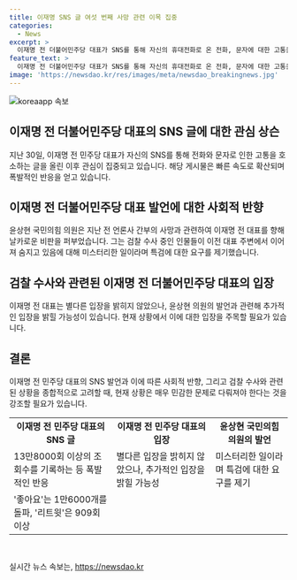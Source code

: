 ```yaml
---
title: 이재명 SNS 글 여섯 번째 사망 관련 이목 집중
categories:
  - News
excerpt: >
  이재명 전 더불어민주당 대표가 SNS를 통해 자신의 휴대전화로 온 전화, 문자에 대한 고통을 호소했다. 이는 대장동 개발사업과 관련해 돈 거래 혐의 전직 언론인이 사망한 후 나온 발언으로, 논란을 빚고 있다. 해당 글은 폭발적인 반응을 얻고 있으며, 윤상현 의원은 이를 통해 이 전 대표의 주위에서 벌어지는 의문사에 대해 특검이 필요하다고 주장하고 있다. 
feature_text: >
  이재명 전 더불어민주당 대표가 SNS를 통해 자신의 휴대전화로 온 전화, 문자에 대한 고통을 호소했다. 이는 대장동 개발사업과 관련해 돈 거래 혐의 전직 언론인이 사망한 후 나온 발언으로, 논란을 빚고 있다. 해당 글은 폭발적인 반응을 얻고 있으며, 윤상현 의원은 이를 통해 이 전 대표의 주위에서 벌어지는 의문사에 대해 특검이 필요하다고 주장하고 있다. 
image: 'https://newsdao.kr/res/images/meta/newsdao_breakingnews.jpg'
---
```


<p><img src="https://newsdao.kr/res/images/meta/newsdao_breakingnews.jpg" alt="koreaapp 속보" /></p>

<h2 data-ke-size="size26">이재명 전 더불어민주당 대표의 SNS 글에 대한 관심 상슨</h2>

<p data-ke-size="size16">지난 30일, 이재명 전 민주당 대표가 자신의 SNS를 통해 전화와 문자로 인한 고통을 호소하는 글을 올린 이후 관심이 집중되고 있습니다. 해당 게시물은 빠른 속도로 확산되며 폭발적인 반응을 얻고 있습니다.</p>

<h2 data-ke-size="size26">이재명 전 더불어민주당 대표 발언에 대한 사회적 반향</h2>

<p data-ke-size="size16">윤상현 국민의힘 의원은 지난 전 언론사 간부의 사망과 관련하여 이재명 전 대표를 향해 날카로운 비판을 퍼부었습니다. 그는 검찰 수사 중인 인물들이 이전 대표 주변에서 이어져 숨지고 있음에 대해 미스터리한 일이라며 특검에 대한 요구를 제기했습니다.</p>

<h2 data-ke-size="size26">검찰 수사와 관련된 이재명 전 더불어민주당 대표의 입장</h2>

<p data-ke-size="size16">이재명 전 대표는 별다른 입장을 밝히지 않았으나, 윤상현 의원의 발언과 관련해 추가적인 입장을 밝힐 가능성이 있습니다. 현재 상황에서 이에 대한 입장을 주목할 필요가 있습니다.</p>

<h2 data-ke-size="size26">결론</h2>

<p data-ke-size="size16">이재명 전 민주당 대표의 SNS 발언과 이에 따른 사회적 반향, 그리고 검찰 수사와 관련된 상황을 종합적으로 고려할 때, 현재 상황은 매우 민감한 문제로 다뤄져야 한다는 것을 강조할 필요가 있습니다.</p>

<table>
    <tbody>
        <tr>
            <td style="text-align: center; height: 17px;"><b>이재명 전 민주당 대표의 SNS 글</b></td>
            <td style="text-align: center; height: 17px;"><b>이재명 전 민주당 대표의 입장</b></td>
            <td style="text-align: center; height: 17px;"><b>윤상현 국민의힘 의원의 발언</b></td>
        </tr>
        <tr>
            <td>13만8000회 이상의 조회수를 기록하는 등 폭발적인 반응</td>
            <td>별다른 입장을 밝히지 않았으나, 추가적인 입장을 밝힐 가능성</td>
            <td>미스터리한 일이라며 특검에 대한 요구를 제기</td>
        </tr>
        <tr>
            <td>'좋아요'는 1만6000개를 돌파, '리트윗'은 909회 이상</td>
            <td></td>
            <td></td>
        </tr>
    </tbody>
</table>

<p data-ke-size="size16">&nbsp;</p>
실시간 뉴스 속보는, <a href="https://newsdao.kr" rel="dofollow">https://newsdao.kr</a>


